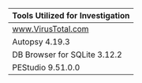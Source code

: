 | Tools Utilized for Investigation |
| - |
| www.VirusTotal.com | 
| Autopsy 4.19.3 |
| DB Browser for SQLite 3.12.2 | 
| PEStudio 9.51.0.0 |
